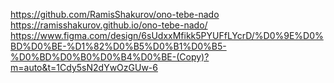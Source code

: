 https://github.com/RamisShakurov/ono-tebe-nado
https://ramisshakurov.github.io/ono-tebe-nado/
https://www.figma.com/design/6sUdxxMfikk5PYUFfLYcrD/%D0%9E%D0%BD%D0%BE-%D1%82%D0%B5%D0%B1%D0%B5-%D0%BD%D0%B0%D0%B4%D0%BE-(Copy)?m=auto&t=1Cdy5sN2dYwOzGUw-6
